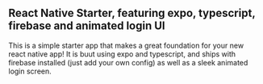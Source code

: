 ## React Native Starter, featuring expo, typescript, firebase and animated login UI

This is a simple starter app that makes a great foundation for your new react native app! It is buut using expo and typescript, and ships with firebase installed (just add your own config) as well as a sleek animated login screen.
